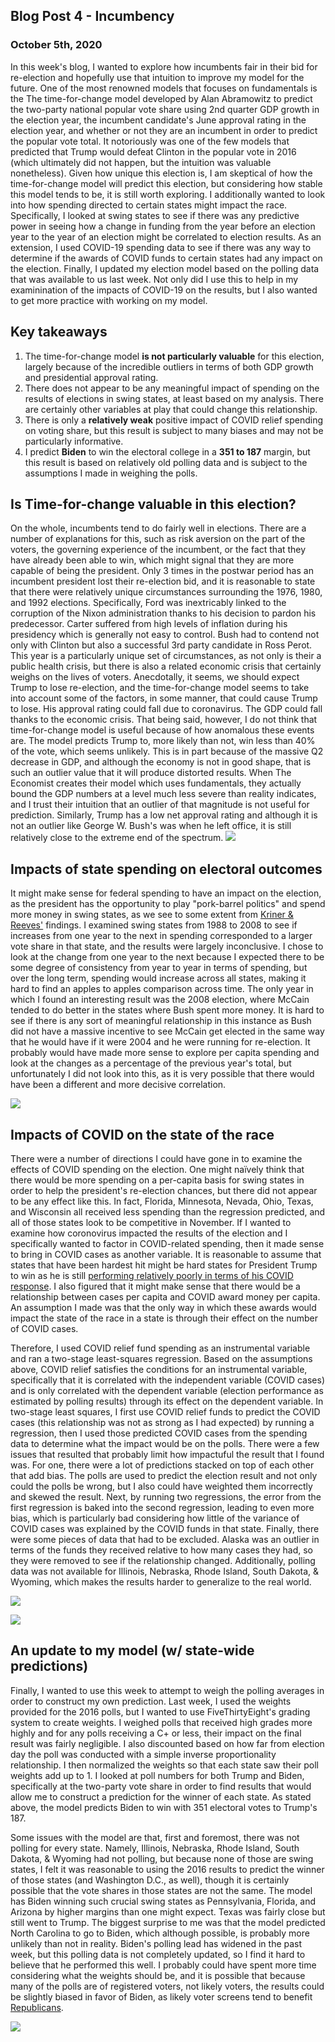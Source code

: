 ## Blog Post 4 - Incumbency
### October 5th, 2020

In this week's blog, I wanted to explore how incumbents fair in their bid for re-election and hopefully use that intuition to improve my model for the future. One of the most renowned models that focuses on fundamentals is the The time-for-change model developed by Alan Abramowitz to predict the two-party national popular vote share using 2nd quarter GDP growth in the election year, the incumbent candidate's June approval rating in the election year, and whether or not they are an incumbent in order to predict the popular vote total. It notoriously was one of the few models that predicted that Trump would defeat Clinton in the popular vote in 2016 (which ultimately did not happen, but the intuition was valuable nonetheless). 
Given how unique this election is, I am skeptical of how the time-for-change model will predict this election, but considering how stable this model tends to be, it is still worth exploring.
I additionally wanted to look into how spending directed to certain states might impact the race. Specifically, I looked at swing states to see if there was any predictive power in seeing how a change in funding from the year before an election year to the year of an election might be correlated to election results.
As an extension, I used COVID-19 spending data to see if there was any way to determine if the awards of COVID funds to certain states had any impact on the election. Finally, I updated my election model based on the polling data that was available to us last week. Not only did I use this to help in my examinination of the impacts of COVID-19 on the results, but I also wanted to get more practice with working on my model.

## Key takeaways
1. The time-for-change model **is not particularly valuable** for this election, largely because of the incredible outliers in terms of both GDP growth and presidential approval rating.
2. There does not appear to be any meaningful impact of spending on the results of elections in swing states, at least based on my analysis. There are certainly other variables at play that could change this relationship.
3. There is only a **relatively weak** positive impact of COVID relief spending on voting share, but this result is subject to many biases and may not be particularly informative.
4. I predict **Biden** to win the electoral college in a **351 to 187** margin, but this result is based on relatively old polling data and is subject to the assumptions I made in weighing the polls. 

## Is Time-for-change valuable in this election?
On the whole, incumbents tend to do fairly well in elections. There are a number of explanations for this, such as risk aversion on the part of the voters, the governing experience of the incumbent, or the fact that they have already been able to win, which might signal that they are more capable of being the president. Only 3 times in the postwar period has an incumbent president lost their re-election bid, and it is reasonable to state that there were relatively unique circumstances surrounding the 1976, 1980, and 1992 elections. Specifically, Ford was inextricably linked to the corruption of the Nixon administration thanks to his decision to pardon his predecessor. Carter suffered from high levels of inflation during his presidency which is generally not easy to control. Bush had to contend not only with Clinton but also a successful 3rd party candidate in Ross Perot. This year is a particularly unique set of circumstances, as not only is their a public health crisis, but there is also a related economic crisis that certainly weighs on the lives of voters. Anecdotally, it seems, we should expect Trump to lose re-election, and the time-for-change model seems to take into account some of the factors, in some manner, that could cause Trump to lose. His approval rating could fall due to coronavirus. The GDP could fall thanks to the economic crisis. That being said, however, I do not think that time-for-change model is useful because of how anomalous these events are. The model predicts Trump to, more likely than not, win less than 40% of the vote, which seems unlikely. This is in part because of the massive Q2 decrease in GDP, and although the economy is not in good shape, that is such an outlier value that it will produce distorted results. When The Economist creates their model which uses fundamentals, they actually bound the GDP numbers at a level much less severe than reality indicates, and I trust their intuition that an outlier of that magnitude is not useful for prediction. Similarly, Trump has a low net approval rating and although it is not an outlier like George W. Bush's was when he left office, it is still relatively close to the extreme end of the spectrum. 
![](https://github.com/eric-white2021/gov1347blog/blob/gh-pages/Trump_approval.png?raw=true)



## Impacts of state spending on electoral outcomes
It might make sense for federal spending to have an impact on the election, as the president has the opportunity to play "pork-barrel politics" and spend more money in swing states, as we see to some extent from [Kriner & Reeves'](https://www-cambridge-org.ezp-prod1.hul.harvard.edu/core/services/aop-cambridge-core/content/view/D7E15E901EA52BF92E5986626766224F/S0003055412000159a.pdf/div-class-title-the-influence-of-federal-spending-on-presidential-elections-div.pdf) findings.
I examined swing states from 1988 to 2008 to see if increases from one year to the next in spending corresponded to a larger vote share in that state, and the results were largely inconclusive. I chose to look at the change from one year to the next because I expected there to be some degree of consistency from year to year in terms of spending, but over the long term, spending would increase across all states, making it hard to find an apples to apples comparison across time. The only year in which I found an interesting result was the 2008 election, where McCain tended to do better in the states where Bush spent more money. It is hard to see if there is any sort of meaningful relationship in this instance as Bush did not have a massive incentive to see McCain get elected in the same way that he would have if it were 2004 and he were running for re-election. It probably would have made more sense to explore per capita spending and look at the changes as a percentage of the previous year's total, but unfortunately I did not look into this, as it is very possible that there would have been a different and more decisive correlation.

![](https://github.com/eric-white2021/gov1347blog/blob/gh-pages/Spending_vs_votes.png?raw=true)


## Impacts of COVID on the state of the race
There were a number of directions I could have gone in to examine the effects of COVID spending on the election. One might naïvely think that there would be more spending on a per-capita basis for swing states in order to help the president's re-election chances, but there did not appear to be any effect like this. In fact, Florida, Minnesota, Nevada, Ohio, Texas, and Wisconsin all received less spending than the regression predicted, and all of those states look to be competitive in November. If I wanted to examine how coronovirus impacted the results of the election and I specifically wanted to factor in COVID-related spending, then it made sense to bring in COVID cases as another variable. It is reasonable to assume that states that have been hardest hit might be hard states for President Trump to win as he is still [performing relatively poorly in terms of his COVID response](https://projects.fivethirtyeight.com/coronavirus-polls/). I also figured that it might make sense that there would be a relationship between cases per capita and COVID award money per capita. An assumption I made was that the only way in which these awards would impact the state of the race in a state is through their effect on the number of COVID cases.

Therefore, I used COVID relief fund spending as an instrumental variable and ran a two-stage least-squares regression. Based on the assumptions above, COVID relief satisfies the conditions for an instrumental variable, specifically that it is correlated with the independent variable (COVID cases) and is only correlated with the dependent variable (election performance as estimated by polling results) through its effect on the dependent variable. In two-stage least squares, I first use COVID relief funds to predict the COVID cases (this relationship was not as strong as I had expected) by running a regression, then I used those predicted COVID cases from the spending data to determine what the impact would be on the polls.
There were a few issues that resulted that probably limit how impactuful the result that I found was. For one, there were a lot of predictions stacked on top of each other that add bias. The polls are used to predict the election result and not only could the polls be wrong, but I also could have weighted them incorrectly and skewed the result. Next, by running two regressions, the error from the first regression is baked into the second regression, leading to even more bias, which is particularly bad considering how little of the variance of COVID cases was explained by the COVID funds in that state. Finally, there were some pieces of data that had to be excluded. Alaska was an outlier in terms of the funds they received relative to how many cases they had, so they were removed to see if the relationship changed. Additionally, polling data was not available for Illinois, Nebraska, Rhode Island, South Dakota, & Wyoming, which makes the results harder to generalize to the real world. 

![](https://github.com/eric-white2021/gov1347blog/blob/gh-pages/cases_vs_awards.png?raw=true)

![](https://github.com/eric-white2021/gov1347blog/blob/gh-pages/covid_vs_polls.png?raw=true)


## An update to my model (w/ state-wide predictions)
Finally, I wanted to use this week to attempt to weigh the polling averages in order to construct my own prediction. Last week, I used the weights provided for the 2016 polls, but I wanted to use FiveThirtyEight's grading system to create weights. I weighed polls that received high grades more highly and for any polls receiving a C+ or less, their impact on the final result was fairly negligible. I also discounted based on how far from election day the poll was conducted with a simple inverse proportionality relationship. I then normalized the weights so that each state saw their poll weights add up to 1. I looked at poll numbers for both Trump and Biden, specifically at the two-party vote share in order to find results that would allow me to construct a prediction for the winner of each state. As stated above, the model predicts Biden to win with 351 electoral votes to Trump's 187.

Some issues with the model are that, first and foremost, there was not polling for every state. Namely, Illinois, Nebraska, Rhode Island, South Dakota, & Wyoming had not polling, but because none of those are swing states, I felt it was reasonable to using the 2016 results to predict the winner of those states (and Washington D.C., as well), though it is certainly possible that the vote shares in those states are not the same. The model has Biden winning such crucial swing states as Pennsylvania, Florida, and Arizona by higher margins than one might expect. Texas was fairly close but still went to Trump. The biggest surprise to me was that the model predicted North Carolina to go to Biden, which although possible, is probably more unlikely than not in reality. Biden's polling lead has widened in the past week, but this polling data is not completely updated, so I find it hard to believe that he performed this well. I probably could have spent more time considering what the weights should be, and it is possible that because many of the polls are of registered voters, not likely voters, the results could be slightly biased in favor of Biden, as likely voter screens tend to benefit [Republicans](https://decisiondeskhq.com/why-likely-voter-screens-might-not-save-donald-trumps-election-chances/).

![](https://github.com/eric-white2021/gov1347blog/blob/gh-pages/state_model_1005.png?raw=true)
